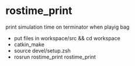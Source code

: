 # rostime_print

print simulation time on terminator when playig bag

- put files in workspace/src && cd workspace
- catkin_make
- source devel/setup.zsh
- rosrun rostime_print rostime_print
